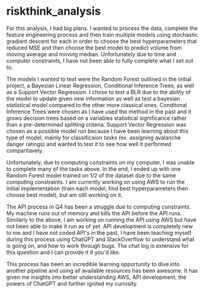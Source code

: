 # riskthink_analysis

For this analysis, I had big plans. I wanted to process the data, complete the feature engineering process and then train multiple models using stochastic gradient descent for each in order to choose the best hyperparameters that reduced MSE and then choose the best model to predict volume from moving average and moving median. Unfortunately due to time and computer constraints, I have not been able to fully complete what I set out to. 

The models I wanted to test were the Random Forest outlined in the initial project, a Bayesian Linear Regression, Conditional Inference Trees, as well as a Support Vector Regression. I chose to test a BLR due to the ability of the model to update given new information as well as test a bayesian statistical model compared to the other more classical ones. Conditonal Inference Trees were chosen as I have used the method in the past and it grows decision trees based on a variables statistical significance rather than a pre-determined splitting criteria. Support Vector Regression was chosen as a possible model run because I have been learning about this type of model, mainly for classificaion tasks (ex. assigning avalanche danger ratings) and wanted to test it to see how well it performed comparitavely. 

Unfortunately, due to computing constraints on my computer, I was unable to complete many of the tasks above. In the end, I ended up with one Random Forest model trained on 1/2 of the dataset due to the same computing constraints. I am currently working on using AWS to run the initial implementation (train each model, find best hyperparameters then choose best model), but am still working on it. 

The API process in Q4 has been a struggle due to computing constraints. My machine runs out of memory and kills the API before the API runs. Similarly to the above, I am working on running the API using AWS but have not been able to make it run as of yet. API development is completely new to me and I have not coded API's in the past. I have been teaching myself during this process using ChatGPT and StackOverflow to understand what is going on, and how to work through bugs. The chat log is extensive for this question and I can provide it if you'd like.

This process has been an incredible learning opportunity to dive into another pipeline and using all available resources has been awesome. It has given me insights into better understanding AWS, API development, the powers of ChatGPT and further ignited my curiosity. 

